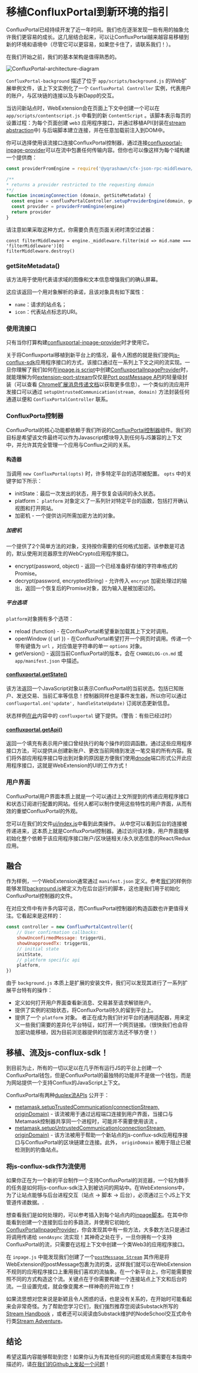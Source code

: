 # 移植ConfluxPortal到新环境的指引

ConfluxPortal已经持续开发了近一年时间。我们也在逐渐发现一些有用的抽象允许我们更容易的成长。这几层结合起来，可以让ConfluxPortal越来越容易移植到新的环境和语境中（尽管它可以更容易，如果您卡住了，请联系我们！）。

在我们开始之前，我们的基本架构是值得熟悉的。

![ConfluxPortal-architecture-diagram](./architecture.png)

`ConfluxPortal-background` 描述了位于 `app/scripts/background.js` 的Web扩展单例文件，该上下文实例化了一个 `ConfluxPortal Controller` 实例，代表用户的账户，与区块链的连接以及与新Dapp的交互。

当访问新站点时，WebExtension会在页面上下文中创建一个可以在`app/scripts/contentscript.js` 中看到的新 `ContentScript` 。该脚本表示每页的设置过程：为每个页面创建 `web3` 应用程序接口，并通过移植API(封装在[stream abstraction](https://github.com/substack/stream-handbook)中)
与后端脚本建立连接，并在任意加载前注入到DOM中。

你可以选择使用该流接口连接ConfluxPortal控制器，通过连接[confluxportal-inpage-provider](https://github.com/yqrashawn/conflux-portal-inpage-provider#readme)可以在流中包裹任何传输内容。但你也可以像这样为每个域构建一个提供商：

```javascript
const providerFromEngine = require('@yqrashawn/cfx-json-rpc-middleware/providerFromEngine')

/**
* returns a provider restricted to the requesting domain
**/
function incomingConnection (domain, getSiteMetadata) {
  const engine = confluxPortalController.setupProviderEngine(domain, getSiteMetadata)
  const provider = providerFromEngine(engine)
  return provider
}
```

请注意如果采取这种方式，你需要负责在页面关闭时清空过滤器：

```
const filterMiddleware = engine._middleware.filter(mid => mid.name === 'filterMiddleware')[0]
filterMiddleware.destroy()
```

### getSiteMetadata()

该方法用于使用代表请求域的图像和文本信息增强我们的确认屏幕。

这应该返回一个用对象解析的承诺，且该对象具有如下属性：

- `name`：请求的站点名；
- `icon`：代表站点标志的URI。

### 使用流接口

只有当你打算构建[confluxportal-inpage-provider](https://github.com/yqrashawn/conflux-portal-inpage-provider#readme)时才使用它。

关于将Confluxportal移植到新平台上的情况，最令人困惑的就是我们提供[js-conflux-sdk](https://github.com/Conflux-Chain/js-conflux-sdk#readme)应用程序接口的方式，该接口通过在一系列上下文之间的流实现。一旦你理解了我们如何在[inpage.js script](../app/scripts/inpage.js)中创建[ConfluxportalInpageProvider](https://github.com/yqrashawn/conflux-portal-inpage-provider#readme)时，就能理解为何[extension-port-stream](https://github.com/MetaMask/extension-port-stream)仅仅是[Port postMessage API](https://developer.chrome.com/extensions/runtime#property-Port-postMessage)的轻量级封装（可以查看 [Chrome扩展消息传递文档](https://developer.chrome.com/extensions/messaging#connect)以获取更多信息）。一个类似的流应用开发接口可以通过 `setupUntrustedCommunication(stream, domain)` 方法封装任何通道以便和 `ConfluxPortalController` 联系。

### ConfluxPorta控制器

ConfluxPortal的核心功能都依赖于我们所说的[ConfluxPortal控制器](https://github.com/Conflux-Chain/conflux-portal/blob/master/app/scripts/metamask-controller.js)组件。我们的目标是希望该文件最终可以作为Javascript模块导入到任何与JS兼容的上下文中，并允许其完全管理一个应用与Conflux之间的关系。

#### 构造器

当调用 `new ConfluxPortal(opts)` 时，许多特定平台的选项被配置。 `opts` 中的关键字如下所示：
- initState：最后一次发出的状态，用于恢复会话间的永久状态。
- platform： `platform` 对象定义了一系列针对特定平台的函数，包括打开确认视图和打开网站。
- 加密机 - 一个提供访问所需加密方法的对象。

##### 加密机

一个提供了2个简单方法的对象，支持按你需要的任何格式加密。该参数是可选的，默认使用浏览器原生的WebCrypto应用程序接口。

- encrypt(password, object) - 返回一个已经准备好存储的字符串格式的Promise。
- decrypt(password, encryptedString) - 允许传入 `encrypt` 加密处理过的输出，返回一个恢复后的Promise对象，因为输入是被加密过的。


##### 平台选项

`platform`对象拥有多个选项：

- reload (function) - 在ConfluxPortal希望重新加载其上下文时调用。
- openWindow ({ url }) - 在ConfluxPortal希望打开一个网页时调用。传递一个带有键值为 `url` ，对应值是字符串的单一 `options` 对象。
- getVersion() - 返回当前ConfluxPortal的版本，会在 `CHANGELOG-cn.md` 或 `app/manifest.json` 中描述。

#### [confluxportal.getState()](https://github.com/Conflux-Chain/conflux-portal/blob/master/app/scripts/metamask-controller.js#L450)

该方法返回一个JavaScript对象以表示ConfluxPortal的当前状态。包括已知账户、发送交易、当前汇率等信息！控制器同样也是事件发生器，所以你可以通过 `confluxportal.on('update', handleStateUpdate)` 订阅状态更新信息。

状态样例[在此](https://github.com/Conflux-Chain/conflux-portal/tree/develop/development/states)内容中的 `confluxportal` 键下提供。（警告：有些已经过时）

#### [confluxportal.getApi()](https://github.com/Conflux-Chain/conflux-portal/blob/develop/app/scripts/metamask-controller.js#L467-L718)

返回一个填充有表示用户接口曾经执行的每个操作的回调函数。通过这些应用程序接口方法，可以提供从创建新账户、更改当前网络到发送一笔交易的所有内容。我们将外部应用程序接口导出到对象的原因是方便我们使用[dnode](https://www.npmjs.com/package/dnode)端口形式公开此应用程序接口，这就是WebExtension的UI的工作方式！

### 用户界面

ConfluxPortal用户界面本质上就是一个可以通过上文所提到的传递应用程序接口和状态订阅进行配置的网站。任何人都可以制作使用这些特性的用户界面，从而有效的重塑ConfluxPortal的外观。

您可以在我们的文件[ui/index.js](https://github.com/Conflux-Chain/conflux-portal/blob/master/ui/index.js)中看到此类操作。
从中您可以看到后台的连接被传递进来，这本质上就是ConfluxPortal控制器。通过访问该对象，用户界面能够初始化整个依赖于该应用程序接口账户/区块链相关/永久状态信息的React/Redux应用。

## 融合

作为样例，一个WebExtension通常通过 `manifest.json` 定义。参考[我们](https://github.com/Conflux-Chain/conflux-portal/blob/master/app/manifest.json#L31)的样例你能够发现[background.js](https://github.com/Conflux-Chain/conflux-portal/blob/master/app/scripts/background.js)被定义为在后台运行的脚本，这也是我们用于初始化ConfluxPortal控制器的文件。

在对应文件中有许多内容可谈，而ConfluxPortal控制器的构造函数也许更值得关注。它看起来是这样的：

```javascript
const controller = new ConfluxPortalController({
    // User confirmation callbacks:
    showUnconfirmedMessage: triggerUi,
    showUnapprovedTx: triggerUi,
    // initial state
    initState,
    // platform specific api
    platform,
})
```
由于 `background.js` 本质上是扩展的安装文件，我们可以发现其进行了一系列扩展平台特有的操作：

- 定义如何打开用户界面查看新消息、交易甚至请求解锁账户。
- 提供了实例的初始状态，将ConfluxPortal持久的留到平台上。
- 提供了一个 `platform` 对象。 者正在成为我们针对平台的通用适配器，用来定义一些我们需要的差异化平台特征，如打开一个网页链接。（很快我们也会将加密功能移植，因为目前浏览器提供的加密方法还不够方便！）

## 移植、流及js-conflux-sdk！

到目前为止，所有的一切以足以在几乎所有运行JS的平台上创建一个ConfluxPortal钱包，但是ConfluxPortal的最独特的功能并不是做一个钱包，而是为网站提供一个支持Conflux的JavaScript上下文。

ConfluxPortal有两种[duplex流APIs](https://github.com/substack/stream-handbook#duplex) 公开于：
- [metamask.setupTrustedCommunication(connectionStream,
  originDomain)](https://github.com/Conflux-Chain/conflux-portal/blob/master/app/scripts/metamask-controller.js#L1725) -
  该流被用于通过远程端口连接到用户界面，当接口与Metamask控制器共享同一个进程时，可能并不需要使用该流 。
- [metamask.setupUntrustedCommunication(connectionStream,
  originDomain)](https://github.com/Conflux-Chain/conflux-portal/blob/master/app/scripts/metamask-controller.js#L1696) -
  该方法被用于帮助一个新站点的js-conflux-sdk应用程序接口与ConfluxPortal的区块链建立连接。此外， `originDomain` 被用于阻止已被检测到的钓鱼站点。

### 将js-conflux-sdk作为流使用

如果你正在为一个新的平台制作一个支持ConfluxPortal的浏览器，一个较为棘手的任务是如何将js-conflux-sdk注入到被访问的网站中。在WebExtensions中，为了让站点能够与后台进程交互（站点 -> 脚本 -> 后台），必须通过三个JS上下文管道传递数据。.

想查看我们是如何处理的，可以参考插入到每个站点内的[inpage脚本](https://github.com/Conflux-Chain/conflux-portal/blob/master/app/scripts/inpage.js)。在其中你能看到创建一个连接到后台的多路流，并使用它初始化[ConfluxPortalInpageProvider](https://github.com/yqrashawn/conflux-portal-inpage-provider#readme)，你会发现其中有一些方法，大多数方法只是通过将调用传递给 `sendAsync` 流实现！其神奇之处在于，一旦你拥有一个支持ConfluxPortal的流，只需要在远程上下文中创建一个类Web3的应用程序接口。

在 `inpage.js` 中能发现我们创建了一个[`postMessage
Stream`](https://github.com/Conflux-Chain/conflux-portal/blob/develop/app/scripts/inpage.js#L50)
其作用是将WebExtension的postMessage包裹为流的类，这样我们就可以在WebExtension不规则的应用程序接口上重用我们喜欢的流抽象。在一个新平台上，你可能需要按照不同的方式构造这个流。关键点在于你需要构建一个连接站点上下文和后台的流。一旦设置完成，就会像变魔术一样神奇的开始工作！

如果流思想对您来说是新颖且令人困惑的话，也是没有关系的，在开始时可能看起来会非常奇怪。为了帮助您学习它们，我们强烈推荐您阅读Substack所写的[Stream
Handbook](https://github.com/substack/stream-handbook)
，或者还可以阅读由Substack维护的NodeSchool交互式命令行类[Stream
Adventure](https://github.com/workshopper/stream-adventure)。

## 结论

希望这篇内容能够帮助到您！如果你认为有其他任何的问题或观点需要在本指南中描述的，请[在我们的Github上发起一个问题](https://github.com/Conflux-Chain/conflux-portal/issues/new/)！

